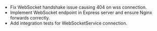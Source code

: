- Fix WebSocket handshake issue causing 404 on wss connection.
- Implement WebSocket endpoint in Express server and ensure Nginx forwards correctly.
- Add integration tests for WebSocketService connection.
